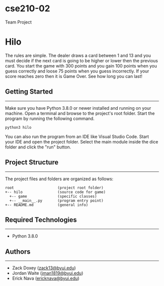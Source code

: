 # cse210-02
Team Project
# Hilo
The rules are simple. The dealer draws a card between 1 and 13 and you must decide if the next card is going to be higher or lower then the previous card. 
You start the game with 300 points and you gain 100 points when you guess correctly and loose 75 points when you guess incorrectly. If your score reaches zero then it is Game Over. 
See how long you can last!

## Getting Started
---
Make sure you have Python 3.8.0 or newer installed and running on your machine. Open a terminal and 
browse to the project's root folder. Start the program by running the following command.
```
python3 hilo 
```
You can also run the program from an IDE like Visual Studio Code. Start your IDE and open the 
project folder. Select the main module inside the dice folder and click the "run" button.

## Project Structure
---
The project files and folders are organized as follows:
```
root                    (project root folder)
+-- hilo                (source code for game)
  +-- game              (specific classes)
  +-- __main__.py       (program entry point)
+-- README.md           (general info)
```

## Required Technologies
---
* Python 3.8.0

## Authors
---
* Zack Doxey (zack13@byui.edu)
* Jordan Waite (jman1819@byui.edu)
* Erick Nava (ericknava@byui.edu)

